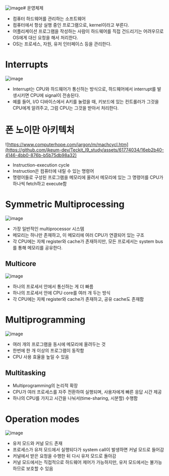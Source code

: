 ![image](https://github.com/jkeum-dev/Teckit_I9_study/assets/61774034/8fba96da-7b0c-4808-826f-00f4c6d9a904)# 운영체제

- 컴퓨터 하드웨어를 관리하는 소프트웨어
- 컴퓨터에서 항상 실행 중인 프로그램으로, kernel이라고 부른다.
- 어플리케이션 프로그램을 작성하는 사람이 하드웨어를 직접 건드리기는 어려우므로 OS에게 대신 요청을 해서 처리한다.
- OS는 프로세스, 자원, 유저 인터페이스 등을 관리한다.

# Interrupts
![image](https://github.com/jkeum-dev/Teckit_I9_study/assets/61774034/ca37d85a-673f-461c-adf4-8d712d6979dd)

- Interrupt는 CPU와 하드웨어가 통신하는 방식으로, 하드웨어에서 interrupt를 발생시키면 CPU에 signal이 전송된다.
- 예를 들어, I/O 디바이스에서 A키를 눌렀을 때, 키보드에 있는 컨트롤러가 그것을 CPU에게 알려주고, 그럼 CPU는 그것을 받아서 처리한다.

# 폰 노이만 아키텍처
![https://www.computerhope.com/jargon/m/machcycl.htm](https://github.com/jkeum-dev/Teckit_I9_study/assets/61774034/16eb2b40-4146-4bb0-876b-b5b75db98a32)

- Instruction-execution cycle
- Instruction은 컴퓨터에 내릴 수 있는 명령어
- 명령어들로 구성된 프로그램을 메모리에 올려서 메모리에 있는 그 명령어를 CPU가 하나씩 fetch하고 execute함

# Symmetric Multiprocessing
![image](https://github.com/jkeum-dev/Teckit_I9_study/assets/61774034/772ff79c-10da-4b2b-9880-7c12809aae92)

- 가장 일반적인 multiprocessor 시스템
- 메모리는 하나만 존재하고, 이 메모리에 여러 CPU가 연결되어 있는 구조
- 각 CPU에는 자체 register와 cache가 존재하지만, 모든 프로세서는 system bus를 통해 메모리를 공유한다.

## Multicore
![image](https://github.com/jkeum-dev/Teckit_I9_study/assets/61774034/a52682ff-2d2f-4d3e-9431-ba714e376919)

- 하나의 프로세서 안에서 통신하는 게 더 빠름
- 하나의 프로세서 안에 CPU core를 여러 개 두는 방식
- 각 CPU에는 자체 register와 cache가 존재하고, 공유 cache도 존재함

# Multiprogramming
![image](https://github.com/jkeum-dev/Teckit_I9_study/assets/61774034/9c2c57fc-7d81-4613-af58-4a4b3b2ccc2f)

- 여러 개의 프로그램을 동시에 메모리에 올려두는 것
- 한번에 한 개 이상의 프로그램이 동작함
- CPU 사용 효율을 높일 수 있음

## Multitasking
- Multiprogramming의 논리적 확장
- CPU가 여러 프로세스를 자주 전환하여 실행되며, 사용자에게 빠른 응답 시간 제공
- 하나의 CPU를 가지고 시간을 나눠서(time-sharing, 시분할) 수행함

# Operation modes
![image](https://github.com/jkeum-dev/Teckit_I9_study/assets/61774034/f96e19d9-386b-4b0e-8260-5ebe6fce35a2)

- 유저 모드와 커널 모드 존재
- 프로세스가 유저 모드에서 실행되다가 system call이 발생하면 커널 모드로 들어감
- 커널에서 받은 요청을 수행한 뒤 다시 유저 모드로 돌아감
- 커널 모드에서는 직접적으로 하드웨어 제어가 가능하지만, 유저 모드에서는 불가능하므로 보호할 수 있음
